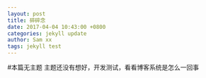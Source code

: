 ```yaml
---
layout: post
title: 碎碎念
date: 2017-04-04 10:43:00 +0800
categories: jekyll update
author: Sam xx
tags: jekyll test
---
```


#本篇无主题
主题还没有想好，开发测试，看看博客系统是怎么一回事